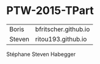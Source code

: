 # PTW-2015-TPart

|         |       |
| ------- | ----- |
| Boris  |  bfritscher.github.io  |
|Steven| ritou193.github.io|

Stéphane
Steven Habegger
